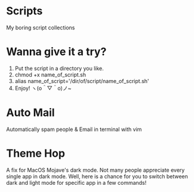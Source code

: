 # Scripts
My boring script collections

# Wanna give it a try?
1. Put the script in a directory you like.
2. chmod +x name_of_script.sh
3. alias name_of_script='/dir/of/script/name_of_script.sh'
4. Enjoy! ヽ(o＾▽＾o)ノ~

# Auto Mail
Automatically spam people & Email in terminal with vim
# Theme Hop
A fix for MacOS Mojave's dark mode. Not many people appreciate every single app in dark mode.
Well, here is a chance for you to switch between dark and light mode for specific app in a few commands!
